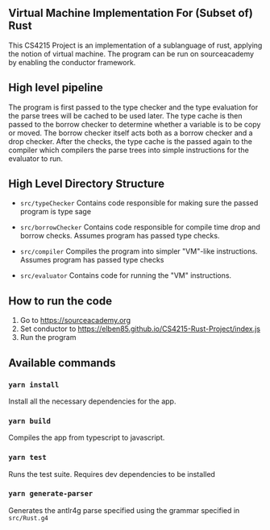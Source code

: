 ## Virtual Machine Implementation For (Subset of) Rust
This CS4215 Project is an implementation of a sublanguage of rust, applying the notion of virtual machine. The program can be run on sourceacademy by enabling the conductor framework.

## High level pipeline
The program is first passed to the type checker and the type evaluation for the parse trees will be cached to be used later. The type cache is then passed to the borrow checker to determine whether a variable is to be copy or moved. The borrow checker itself acts both as a borrow checker and a drop checker. After the checks, the type cache is the passed again to the compiler which compilers the parse trees into simple instructions for the evaluator to run.

## High Level Directory Structure
- `src/typeChecker`
   Contains code responsible for making sure the passed program is type sage

- `src/borrowChecker`
   Contains code responsible for compile time drop and borrow checks. Assumes program
   has passed type checks.

- `src/compiler`
   Compiles the program into simpler "VM"-like instructions. Assumes program has passed type checks

- `src/evaluator`
   Contains code for running the "VM" instructions.

## How to run the code
1. Go to https://sourceacademy.org
2. Set conductor to https://elben85.github.io/CS4215-Rust-Project/index.js
3. Run the program

## Available commands

### `yarn install`
Install all the necessary dependencies for the app.

### `yarn build`
Compiles the app from typescript to javascript.

### `yarn test`
Runs the test suite. Requires dev dependencies to be installed

### `yarn generate-parser`
Generates the antlr4g parse specified using the grammar specified in `src/Rust.g4`
